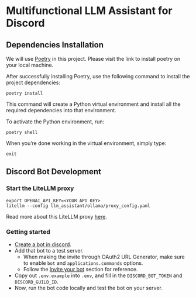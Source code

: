 # Multifunctional LLM Assistant for Discord

## Dependencies Installation
We will use [Poetry](https://python-poetry.org/docs/) in this project. Please visit the link to install poetry on your local machine.

After successfully installing Poetry, use the following command to install the project dependencies:

```
poetry install
```

This command will create a Python virtual environment and install all the required dependencies into that environment.

To activate the Python environment, run:

```
poetry shell
```

When you’re done working in the virtual environment, simply type:

```
exit
```

## Discord Bot Development

### Start the LiteLLM proxy
```
export OPENAI_API_KEY=<YOUR API KEY>
litellm --config llm_assistant/ollama/proxy_config.yaml
```
Read more about this LiteLLM proxy [here](./llm_assistant/ollama/README.md).

### Getting started
- [Create a bot in discord](https://interactions-py.github.io/interactions.py/Guides/02%20Creating%20Your%20Bot/).
- Add that bot to a test server.
  - When making the invite through OAuth2 URL Generator, make sure to enable `bot` and `applications.commands` options.
  - Follow the [Invite your bot](https://interactions-py.github.io/interactions.py/Guides/02%20Creating%20Your%20Bot/) section for reference.
- Copy out `.env.example` into `.env`, and fill in the `DISCORD_BOT_TOKEN` and `DISCORD_GUILD_ID`.
- Now, run the bot code locally and test the bot on your server.  
